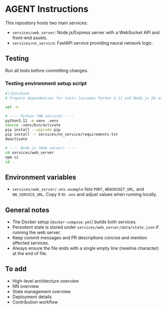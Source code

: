 # AGENT Instructions

This repository hosts two main services:
- `services/web_server`: Node.js/Express server with a WebSocket API and front-end assets.
- `services/nn_service`: FastAPI service providing neural network logic.

## Testing
Run all tests before committing changes.

### Testing environment setup script
```bash
#!/bin/bash
# Prepare dependencies for tests (assumes Python 3.11 and Node.js 20 are installed)

set -e

# ---- Python (NN service) ----
python3.11 -m venv .venv
source .venv/bin/activate
pip install --upgrade pip
pip install -r services/nn_service/requirements.txt
deactivate

# ---- Node.js (Web server) ----
cd services/web_server
npm ci
cd -
```

## Environment variables
- `services/web_server/.env.example` lists `PORT`, `WEBSOCKET_URL`, and `NN_SERVICE_URL`.
  Copy it to `.env` and adjust values when running locally.

## General notes
- The Docker setup (`docker-compose.yml`) builds both services.
- Persistent state is stored under `services/web_server/data/state.json` if running the web server.
- Keep commit messages and PR descriptions concise and mention affected services.
- Always ensure the file ends with a single empty line (newline character) at the end of file.

## To add

- High-level architecture overview
- NN overview
- State management overview
- Deployment details
- Contribution workflow
